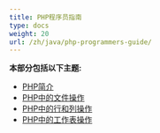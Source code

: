 ```yaml
---
title: PHP程序员指南
type: docs
weight: 20
url: /zh/java/php-programmers-guide/
---
```


**本部分包括以下主题:**

- [PHP简介](/cells/zh/java/introduction-in-php/)
- [PHP中的文件操作](/cells/zh/java/working-with-files-in-php/)
- [PHP中的行和列操作](/cells/zh/java/working-with-rows-and-columns-in-php/)
- [PHP中的工作表操作](/cells/zh/java/working-with-worksheets-in-php/)
